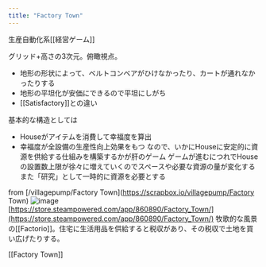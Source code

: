 ```yaml
---
title: "Factory Town"
---
```


生産自動化系[[経営ゲーム]]

グリッド+高さの3次元。俯瞰視点。
- 地形の形状によって、ベルトコンベアがひけなかったり、カートが通れなかったりする
- 地形の平坦化が安価にできるので平坦にしがち
- [[Satisfactory]]との違い

基本的な構造としては
- Houseがアイテムを消費して幸福度を算出
- 幸福度が全設備の生産性向上効果をもつ
なので、いかにHouseに安定的に資源を供給する仕組みを構築するかが肝のゲーム
ゲームが進むにつれでHouseの設置数上限が徐々に増えていくのでスペースや必要な資源の量が変化する
また「研究」として一時的に資源を必要とする

from [/villagepump/Factory Town](https://scrapbox.io/villagepump/Factory Town)
![image](https://gyazo.com/f69706995415abfa7af91835a004553a/thumb/1000)
[https://store.steampowered.com/app/860890/Factory_Town/](https://store.steampowered.com/app/860890/Factory_Town/)
牧歌的な風景の[[Factorio]]。住宅に生活用品を供給すると税収があり、その税収で土地を買い広げたりする。

[[Factory Town]]
